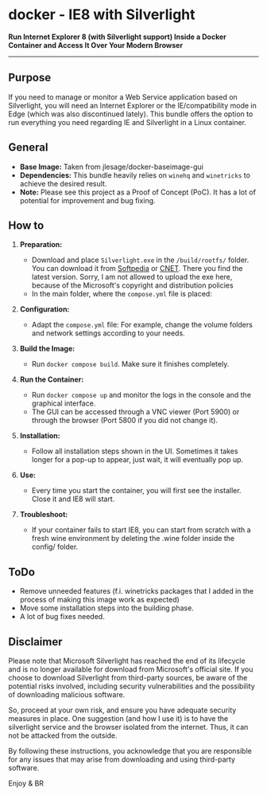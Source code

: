 # docker - IE8 with Silverlight
<b> Run Internet Explorer 8 (with Silverlight support) Inside a Docker Container and Access It Over Your Modern Browser</b>
___

## Purpose

If you need to manage or monitor a Web Service application based on Silverlight, you will need an Internet Explorer or the IE/compatibility mode in Edge (which was also discontinued lately). This bundle offers the option to run everything you need regarding IE and Silverlight in a Linux container.

## General

- **Base Image:** Taken from jlesage/docker-baseimage-gui
- **Dependencies:** This bundle heavily relies on `winehq` and `winetricks` to achieve the desired result.
- **Note:** Please see this project as a Proof of Concept (PoC). It has a lot of potential for improvement and bug fixing.

## How to

1. **Preparation:**
   - Download and place `Silverlight.exe` in the `/build/rootfs/` folder. You can download it from [Softpedia](https://www.softpedia.com/get/Tweak/Browser-Tweak/Microsoft-Silverlight.shtml) or [CNET](https://download.cnet.com/microsoft-silverlight-64-bit/3000-2378_4-75884713.html?_sm_vck=N5MR4QD1140FHTTv4QQjk30JJ57Vn4V1nHFkqN2rv3n4QD7SrZVq&ex=WLS-2202.3). There you find the latest version. Sorry, I am not allowed to upload the exe here, because of the Microsoft's copyright and distribution policies
   - In the main folder, where the `compose.yml` file is placed:

2. **Configuration:**
   - Adapt the `compose.yml` file: For example, change the volume folders and network settings according to your needs.

3. **Build the Image:**
   - Run `docker compose build`. Make sure it finishes completely.

4. **Run the Container:**
   - Run `docker compose up` and monitor the logs in the console and the graphical interface.
   - The GUI can be accessed through a VNC viewer (Port 5900) or through the browser (Port 5800 if you did not change it).

5. **Installation:**
   - Follow all installation steps shown in the UI. Sometimes it takes longer for a pop-up to appear, just wait, it will eventually pop up.
     
6. **Use:**
   - Every time you start the container, you will first see the installer. Close it and IE8 will start.
     
7. **Troubleshoot:**
   - If your container fails to start IE8, you can start from scratch with a fresh wine environment by deleting the .wine folder inside the config/ folder.
     
## ToDo

- Remove unneeded features (f.i. winetricks packages that I added in the process of making this image work as expected)
- Move some installation steps into the building phase.
- A lot of bug fixes needed.

  
## Disclaimer

Please note that Microsoft Silverlight has reached the end of its lifecycle and is no longer available for download from Microsoft's official site. If you choose to download Silverlight from third-party sources, be aware of the potential risks involved, including security vulnerabilities and the possibility of downloading malicious software.

So, proceed at your own risk, and ensure you have adequate security measures in place. One suggestion (and how I use it) is to have the silverlight service and the browser isolated from the internet. Thus, it can not be attacked from the outside.

By following these instructions, you acknowledge that you are responsible for any issues that may arise from downloading and using third-party software.


Enjoy & BR


